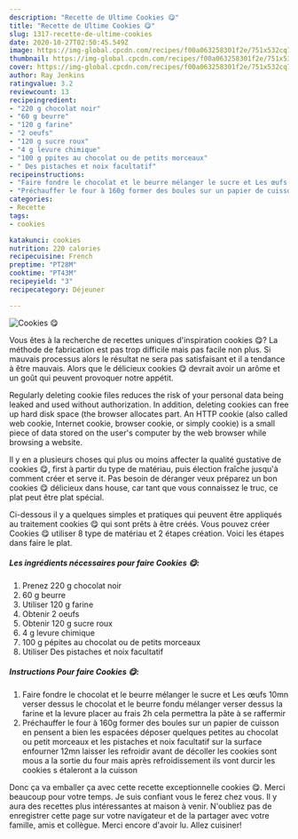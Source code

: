 ```yaml
---
description: "Recette de Ultime Cookies 😋"
title: "Recette de Ultime Cookies 😋"
slug: 1317-recette-de-ultime-cookies
date: 2020-10-27T02:50:45.549Z
image: https://img-global.cpcdn.com/recipes/f00a063258301f2e/751x532cq70/cookies-😋-photo-principale-de-la-recette.jpg
thumbnail: https://img-global.cpcdn.com/recipes/f00a063258301f2e/751x532cq70/cookies-😋-photo-principale-de-la-recette.jpg
cover: https://img-global.cpcdn.com/recipes/f00a063258301f2e/751x532cq70/cookies-😋-photo-principale-de-la-recette.jpg
author: Ray Jenkins
ratingvalue: 3.2
reviewcount: 13
recipeingredient:
- "220 g chocolat noir"
- "60 g beurre"
- "120 g farine"
- "2 oeufs"
- "120 g sucre roux"
- "4 g levure chimique"
- "100 g ppites au chocolat ou de petits morceaux"
- " Des pistaches et noix facultatif"
recipeinstructions:
- "Faire fondre le chocolat et le beurre mélanger le sucre et Les œufs 10mn verser dessus le chocolat et le beurre fondu mélanger verser dessus la farine et la levure placer au frais 2h cela permettra la pâte à se raffermir"
- "Préchauffer le four à 160g former des boules sur un papier de cuisson en pensent a bien les espacées déposer quelques petites au chocolat ou petit morceaux et les pistaches et noix facultatif sur la surface enfourner 12mn laisser les refroidir avant de décoller les cookies sont mous a la sortie du four mais après refroidissement ils vont durcir les cookies s étaleront a la cuisson"
categories:
- Recette
tags:
- cookies

katakunci: cookies 
nutrition: 220 calories
recipecuisine: French
preptime: "PT28M"
cooktime: "PT43M"
recipeyield: "3"
recipecategory: Déjeuner

---
```



![Cookies 😋](https://img-global.cpcdn.com/recipes/f00a063258301f2e/751x532cq70/cookies-😋-photo-principale-de-la-recette.jpg)

Vous êtes à la recherche de recettes uniques d'inspiration cookies 😋? La méthode de fabrication est pas trop difficile mais pas facile non plus. Si mauvais processus alors le résultat ne sera pas satisfaisant et il a tendance à être mauvais. Alors que le délicieux cookies 😋 devrait avoir un arôme et un goût qui peuvent provoquer notre appétit.

Regularly deleting cookie files reduces the risk of your personal data being leaked and used without authorization. In addition, deleting cookies can free up hard disk space (the browser allocates part. An HTTP cookie (also called web cookie, Internet cookie, browser cookie, or simply cookie) is a small piece of data stored on the user&#39;s computer by the web browser while browsing a website.

Il y en a plusieurs choses qui plus ou moins affecter la qualité gustative de cookies 😋, first à partir du type de matériau, puis élection fraîche jusqu'à comment créer et serve it. Pas besoin de déranger veux préparez un bon cookies 😋 délicieux dans house, car tant que vous connaissez le truc, ce plat peut être plat spécial.


Ci-dessous il y a quelques simples et pratiques qui peuvent être appliqués au traitement cookies 😋 qui sont prêts à être créés. Vous pouvez créer Cookies 😋 utiliser 8 type de matériau et 2 étapes création. Voici les étapes dans faire le plat.

<!--inarticleads1-->

##### Les ingrédients nécessaires pour faire Cookies 😋:

1. Prenez 220 g chocolat noir
1.  60 g beurre
1. Utiliser 120 g farine
1. Obtenir 2 oeufs
1. Obtenir 120 g sucre roux
1.  4 g levure chimique
1.  100 g pépites au chocolat ou de petits morceaux
1. Utiliser  Des pistaches et noix facultatif




<!--inarticleads2-->

##### Instructions Pour faire Cookies 😋:

1. Faire fondre le chocolat et le beurre mélanger le sucre et Les œufs 10mn verser dessus le chocolat et le beurre fondu mélanger verser dessus la farine et la levure placer au frais 2h cela permettra la pâte à se raffermir
1. Préchauffer le four à 160g former des boules sur un papier de cuisson en pensent a bien les espacées déposer quelques petites au chocolat ou petit morceaux et les pistaches et noix facultatif sur la surface enfourner 12mn laisser les refroidir avant de décoller les cookies sont mous a la sortie du four mais après refroidissement ils vont durcir les cookies s étaleront a la cuisson





Donc ça va emballer ça avec cette recette exceptionnelle cookies 😋. Merci beaucoup pour votre temps. Je suis confiant vous le ferez chez vous. Il y aura des recettes plus  intéressantes at maison à venir. N'oubliez pas de enregistrer cette page sur votre navigateur et de la partager avec votre famille, amis et collègue. Merci encore d'avoir lu. Allez cuisiner!
